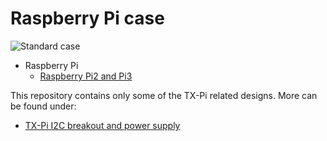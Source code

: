 # Raspberry Pi case

![Standard case](../images/tx-pi-cases.jpg)

  - Raspberry Pi
    - [Raspberry Pi2 and Pi3](pi/pi2_pi3/)

This repository contains only some of the TX-Pi related designs.
More can be found under:

  - [TX-Pi I2C breakout and power supply](https://www.thingiverse.com/thing:3478004)


